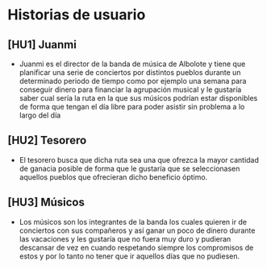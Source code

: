 # Historias de usuario

## [HU1] Juanmi

 - Juanmi es el director de la banda de música de Albolote y tiene que planificar una serie de conciertos por distintos pueblos durante un determinado periodo de tiempo como por ejemplo una semana para conseguir dinero para financiar la agrupación musical y le gustaría saber cual sería la ruta en la que sus músicos podrían estar disponibles de forma que tengan el día libre para poder asistir sin problema a lo largo del día
 
## [HU2] Tesorero

 - El tesorero busca que dicha ruta sea una que ofrezca la mayor cantidad de ganacia posible de forma que le gustaría que se seleccionasen aquellos pueblos que ofrecieran dicho beneficio óptimo.

## [HU3] Músicos

 - Los músicos son los integrantes de la banda los cuales quieren ir de conciertos con sus compañeros y así ganar un poco de dinero durante las vacaciones y les gustaría que no fuera muy duro y pudieran descansar de vez en cuando respetando siempre los compromisos de estos y por lo tanto no tener que ir aquellos días que no pudiesen.



